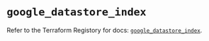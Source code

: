 # `google_datastore_index`

Refer to the Terraform Registory for docs: [`google_datastore_index`](https://registry.terraform.io/providers/hashicorp/google-beta/5.10.0/docs/resources/google_datastore_index).
